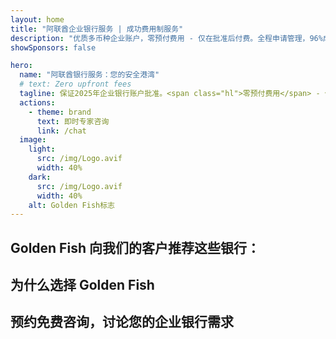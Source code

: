 ```yaml
---
layout: home
title: "阿联酋企业银行服务 | 成功费用制服务"
description: "优质多币种企业账户，零预付费用 - 仅在批准后付费。全程申请管理，96%成功率。保证开户成功。"
showSponsors: false

hero:
  name: "阿联酋银行服务：您的安全港湾"
  # text: Zero upfront fees
  tagline: 保证2025年企业银行账户批准。<span class="hl">零预付费用</span> - 仅在批准后付费。96%成功率。
  actions:
    - theme: brand
      text: 即时专家咨询
      link: /chat
  image:
    light:
      src: /img/Logo.avif
      width: 40%
    dark:
      src: /img/Logo.avif
      width: 40%
    alt: Golden Fish标志
---
```


<FeatureCards :features="[
  {
    title: '保证账户批准',
    bullet: '✓',
    items: [
      '首个账户批准两个月保证',
      '第二个账户三个月保证',
      '优质商业计划准备',
      '全面尽职调查支持',
      '直接银行沟通策略',
      '完整银行服务包设置'
    ],
    linkText: '了解更多',
    link: '../../corporate-banking-services/guaranteed-account-approvals',
    icon: {
      light: '/video/iStock-2186765808.mp4',
      dark: '/video/iStock-2166377244.mp4',
      alt: '银行要求',
    }
  },
]" />

<FeatureCards :features="[
  {
    title: '阿联酋高风险业务银行账户',
    items: [
      '增强尽职调查(EDD)专业指导',
      '交易监控和风险管理', 
      '合规政策和程序设置',
      '银行关系管理',
      '定期合规更新和审计',
      '账户安全应急计划'
    ],
    linkText: '了解更多',
    link: '../../corporate-banking-services/UAE-Bank-Accounts-for-High-Risk-Business',
    icon: {
      light: '/img/iStock-1333000394.avif',
      dark: '/img/iStock-584576538.avif',
      alt: '银行服务',
    }
  },
  {
    title: '保持合规：保护您的阿联酋业务',
    items: [
      '定期合规审计识别潜在风险',
      '政府批准端到端PRO服务',
      '许可证续期管理和提醒',
      '银行咨询和账户维护',
      'VAT和ESR合规支持',
      '员工签证和劳动法合规',
      '监管更新培训研讨会'
    ],
    linkText: '了解更多',
    link: '../../company-registration/Protect-Your-Business',
    icon: {
      light: '/img/iStock-1382278859.jpg',
      dark: '/img/iStock-1867623684.jpg',
      alt: '银行服务',
    }
  },
  {
    title: '阿联酋企业银行优势',
    items: [
      '强大银行体系，穆迪评级**Aa2**',
      '**自1980年以来固定美元汇率**',
      '资本流动无限制',
      '外汇储备超过1840亿美元',
      '政治和经济稳定',
      '政府支持的银行体系',
      '世界级数字银行服务'
    ],
    linkText: '了解更多',
    link: '../../company-registration/banking',
    icon: {
      light: '/img/iStock-1032707788.jpg',
      dark: '/img/iStock-1152367067.avif',
      alt: '银行流程',
    }
  }
]" />

## Golden Fish 向我们的客户推荐这些银行：

<!--@include: /../../include/recommended-banks.md-->

## 为什么选择 Golden Fish

<BenefitsList :features="[
  {
    icon: '🏢',
    title: '本地 UAE 专业知识',
    text: '迪拜的专业团队在整个流程的每一步都提供专家指导。'
  },
  {
    icon: '📊',
    title: '经验证的成功率',
    text: '通过我们的优质处理服务，签证、银行账户和公司注册的批准率超过90%，已成功办理数百个案例。'
  },
  {
    icon: '💸',
    title: '**基于成功的费用**',
    text: '[仅在批准后付费](/uae-business/benefits/success-based-fees)。完全透明，无隐藏费用。'
  },
]" />

## 预约免费咨询，讨论您的企业银行需求

<ContactForm buttonText="咨询专家" />
